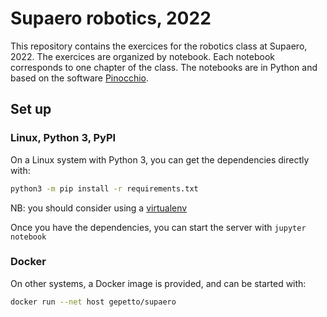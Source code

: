 # Supaero robotics, 2022

This repository contains the exercices for the robotics class at Supaero, 2022.
The exercices are organized by notebook. Each notebook corresponds to one chapter of the class.
The notebooks are in Python and based on the software [Pinocchio](https://github.com/stack-of-tasks/pinocchio).

## Set up

### Linux, Python 3, PyPI

On a Linux system with Python 3, you can get the dependencies directly with:

```bash
python3 -m pip install -r requirements.txt
```

NB: you should consider using a [virtualenv](https://docs.python.org/3/library/venv.html)

Once you have the dependencies, you can start the server with `jupyter notebook`

### Docker

On other systems, a Docker image is provided, and can be started with:

```bash
docker run --net host gepetto/supaero
```
